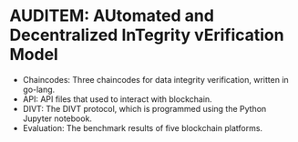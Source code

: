 # AUDITEM: AUtomated and Decentralized InTegrity vErification Model

- Chaincodes: Three chaincodes for data integrity verification, written in go-lang.
- API: API files that used to interact with blockchain.
- DIVT: The DIVT protocol, which is programmed using the Python Jupyter notebook.
- Evaluation: The benchmark results of five blockchain platforms.
 
